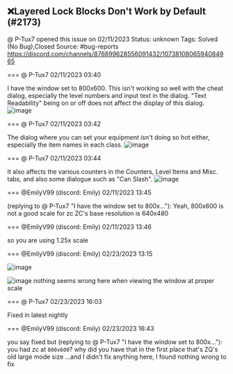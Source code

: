 ## ❌Layered Lock Blocks Don't Work by Default (#2173)
@ P-Tux7 opened this issue on 02/11/2023
Status: unknown
Tags: Solved (No Bug),Closed
Source: #bug-reports https://discord.com/channels/876899628556091432/1073810806594084965


=== @ P-Tux7 02/11/2023 03:40

I have the window set to 800x600. This isn't working so well with the cheat dialog, especially the level numbers and input text in the dialog.
"Text Readability" being on or off does not affect the display of this dialog.
![image](https://cdn.discordapp.com/attachments/1073810806594084965/1073810806719922246/image.png?ex=65ebda3e&is=65d9653e&hm=e239d9fe8718187194f303f96c9868e8984bc20b138a52b70cb2c550686923f0&)

=== @ P-Tux7 02/11/2023 03:42

The dialog where you can set your equipment isn't doing so hot either, especially the item names in each class.
![image](https://cdn.discordapp.com/attachments/1073810806594084965/1073811292634234890/image.png?ex=65ebdab2&is=65d965b2&hm=821e9fd3fb9a6a74b1e4b29f73768081bb32169b47409f8e6e6ceb64135b4bb8&)

=== @ P-Tux7 02/11/2023 03:44

It also affects the various counters in the Counters, Level Items and Misc. tabs, and also some dialogue such as "Can Slash".
![image](https://cdn.discordapp.com/attachments/1073810806594084965/1073811656720777298/image.png?ex=65ebdb09&is=65d96609&hm=a7dbd8006bf8032a9d0212738c6e4f7498d84871d2601b6efd5f6afeac9afca6&)

=== @EmilyV99 (discord: Emily) 02/11/2023 13:45

(replying to @ P-Tux7 "I have the window set to 800x…"): Yeah, 800x600 is not a good scale for zc
ZC's base resolution is 640x480

=== @EmilyV99 (discord: Emily) 02/11/2023 13:46

so you are using 1.25x scale

=== @EmilyV99 (discord: Emily) 02/23/2023 13:15


![image](https://cdn.discordapp.com/attachments/1073810806594084965/1078304112719966249/image.png?ex=65e9bdf6&is=65d748f6&hm=469d771d1bf8c9d1767a11b2df4c08732adbed0350b04927f66b31181ca31b9f&)

![image](https://cdn.discordapp.com/attachments/1073810806594084965/1078304162548301855/image.png?ex=65e9be02&is=65d74902&hm=e9cb4a5b7899d3d600c4948f2ef59e167e2f1c6c48ce127559cc7c985bf66772&)
nothing seems wrong here when viewing the window at proper scale

=== @ P-Tux7 02/23/2023 16:03

Fixed in latest nightly

=== @EmilyV99 (discord: Emily) 02/23/2023 16:43

you say fixed but
(replying to @ P-Tux7 "I have the window set to 800x…"): you had zc at `800x600`?
why did you have that in the first place
that's ZQ's old large mode size
...and I didn't fix anything here, I found nothing wrong to fix
